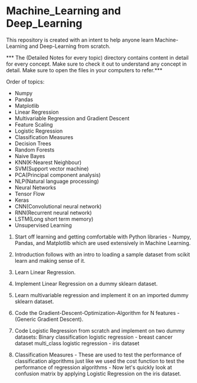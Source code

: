 # Machine_Learning and Deep_Learning
This repository is created with an intent to help anyone learn Machine-Learning and Deep-Learning from scratch.

*** The (Detailed Notes for every topic) directory contains content in detail for every concept. Make sure to check it out to understand any concept in detail. Make sure to open the files in your computers to refer.***

Order of topics:
- Numpy
- Pandas
- Matplotlib
- Linear Regression
- Multivariable Regression and Gradient Descent
- Feature Scaling
- Logistic Regression
- Classification Measures
- Decision Trees
- Random Forests
- Naive Bayes
- KNN(K-Nearest Neighbour)
- SVM(Support vector machine)
- PCA(Principal component analysis)
- NLP(Natural language processing)
- Neural Networks
- Tensor Flow
- Keras
- CNN(Convolutional neural network)
- RNN(Recurrent neural network)
- LSTM(Long short term memory)
- Unsupervised Learning



1. Start off learning and getting comfortable with Python libraries - Numpy, Pandas, and Matplotlib which are used extensively in Machine Learning.

2. Introduction follows with an intro to loading a sample dataset from scikit learn and making sense of it.

3. Learn Linear Regression.

4. Implement Linear Regression on a dummy sklearn dataset.

5. Learn multivariable regression and implement it on an imported dummy sklearn dataset.

6. Code the Gradient-Descent-Optimization-Algorithm for N features - (Generic Gradient Descent).

7. Code Logistic Regression from scratch and implement on two dummy datasets:
    Binary classification logistic regression - breast cancer dataset
    multi_class logistic regression - iris dataset
    
8. Classification Measures - These are used to test the performance of classification algorithms just like we used the cost function to test the performance of regression algorithms - Now let's quickly look at confusion matrix by applying Logistic Regression on the iris dataset.
